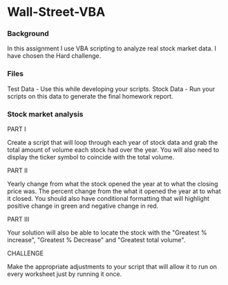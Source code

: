 # Wall-Street-VBA

### Background

In this assignment I use VBA scripting to analyze real stock market data. I have chosen the Hard challenge. 

### Files

Test Data - Use this while developing your scripts.
Stock Data - Run your scripts on this data to generate the final homework report.

### Stock market analysis

PART I

Create a script that will loop through each year of stock data and grab the total amount of volume each stock had over the year.
You will also need to display the ticker symbol to coincide with the total volume.

PART II

Yearly change from what the stock opened the year at to what the closing price was.
The percent change from the what it opened the year at to what it closed.
You should also have conditional formatting that will highlight positive change in green and negative change in red.

PART III

Your solution will also be able to locate the stock with the "Greatest % increase", "Greatest % Decrease" and
"Greatest total volume".

CHALLENGE

Make the appropriate adjustments to your script that will allow it to run on every worksheet just by running it once.
